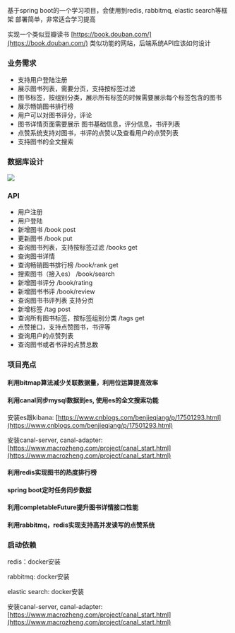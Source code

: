 基于spring boot的一个学习项目，会使用到redis, rabbitmq, elastic search等框架
部署简单，非常适合学习提高

实现一个类似豆瓣读书 [https://book.douban.com/](https://book.douban.com/) 类似功能的网站，后端系统API应该如何设计

### 业务需求
+ 支持用户登陆注册
+ 展示图书列表，需要分页，支持按标签过滤
+ 图书标签，按组别分类，展示所有标签的时候需要展示每个标签包含的图书
+ 展示畅销图书排行榜
+ 用户可以对图书评分，评论
+ 图书详情页面需要展示 图书基础信息，评分信息，书评列表
+ 点赞系统支持对图书，书评的点赞以及查看用户的点赞列表
+ 支持图书的全文搜索



### 数据库设计
![](https://cdn.nlark.com/yuque/0/2024/png/26411187/1717507556167-297d05e4-d57e-405b-85db-5fa58891da03.png)



### API
+ 用户注册
+ 用户登陆
+ 新增图书  /book post
+ 更新图书 /book put
+ 查询图书列表，支持按标签过滤 /books get
+ 查询图书详情
+ 查询畅销图书排行榜  /book/rank get
+ 搜索图书（接入es） /book/search
+ 新增图书评分  /book/rating
+ 新增图书书评 /book/review
+ 查询图书书评列表 支持分页
+ 新增标签 /tag post
+ 查询所有图书标签，按标签组别分类 /tags get
+ 点赞接口，支持点赞图书，书评等
+ 查询用户的点赞列表
+ 查询图书或者书评的点赞总数



### 项目亮点
#### 利用bitmap算法减少关联数据量，利用位运算提高效率
#### 利用canal同步mysql数据到es, 使用es的全文搜索功能
安装es跟kibana: [https://www.cnblogs.com/benjieqiang/p/17501293.html](https://www.cnblogs.com/benjieqiang/p/17501293.html)

安装canal-server, canal-adapter: [https://www.macrozheng.com/project/canal_start.html](https://www.macrozheng.com/project/canal_start.html)

#### 利用redis实现图书的热度排行榜
#### spring boot定时任务同步数据
#### 利用completableFuture提升图书详情接口性能
#### 利用rabbitmq，redis实现支持高并发读写的点赞系统


### 启动依赖
redis：docker安装 

rabbitmq: docker安装

elastic search: docker安装

安装canal-server, canal-adapter: [https://www.macrozheng.com/project/canal_start.html](https://www.macrozheng.com/project/canal_start.html)
